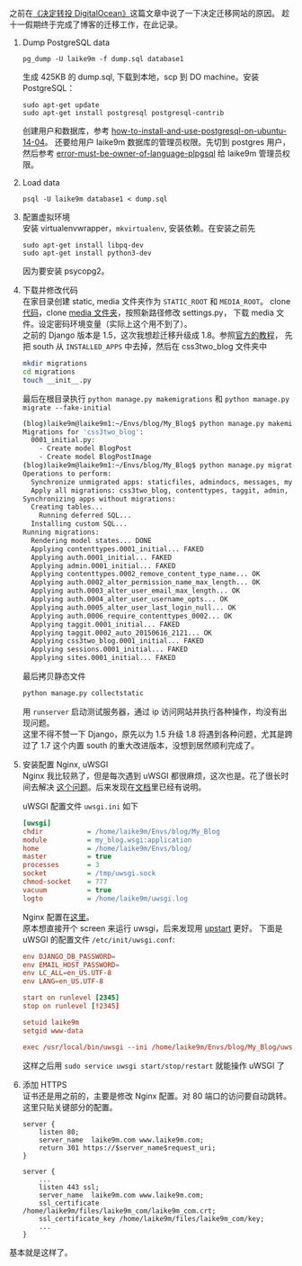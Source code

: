 之前在[《决定转投 DigitalOcean》][1]这篇文章中说了一下决定迁移网站的原因。
趁十一假期终于完成了博客的迁移工作，在此记录。

1. Dump PostgreSQL data  
    ```
    pg_dump -U laike9m -f dump.sql database1
    ```
    生成 425KB 的 dump.sql, 下载到本地，scp 到 DO machine。安装 PostgreSQL：
    ```
    sudo apt-get update
    sudo apt-get install postgresql postgresql-contrib
    ```
    创建用户和数据库，参考 [how-to-install-and-use-postgresql-on-ubuntu-14-04][2]。
    还要给用户 laike9m 数据库的管理员权限。先切到 postgres 用户，然后参考 [error-must-be-owner-of-language-plpgsql][3] 给 laike9m 管理员权限。

2. Load data
    ```
    psql -U laike9m database1 < dump.sql
    ```

3. 配置虚拟环境  
    安装 virtualenvwrapper，`mkvirtualenv`, 安装依赖。在安装之前先
    ```
    sudo apt-get install libpq-dev
    sudo apt-get install python3-dev
    ```
    因为要安装 psycopg2。

4. 下载并修改代码  
    在家目录创建 static, media 文件夹作为 `STATIC_ROOT` 和 `MEDIA_ROOT`。
    clone [代码][4]，clone [media 文件夹][5]，按照新路径修改 settings.py，
    下载 media 文件。设定密码环境变量（实际上这个用不到了）。  
    之前的 Django 版本是 1.5，这次我想趁迁移升级成 1.8。参照[官方的教程][6]，
    先把 south 从 `INSTALLED_APPS` 中去掉，然后在 css3two_blog 文件夹中
    ```bash
    mkdir migrations
    cd migrations
    touch __init__.py
    ```
    最后在根目录执行 `python manage.py makemigrations` 和 `python manage.py migrate --fake-initial`
    
    ```bash
    (blog)laike9m@laike9m1:~/Envs/blog/My_Blog$ python manage.py makemigrations
    Migrations for 'css3two_blog':
      0001_initial.py:
        - Create model BlogPost
        - Create model BlogPostImage
    (blog)laike9m@laike9m1:~/Envs/blog/My_Blog$ python manage.py migrate --fake-initial
    Operations to perform:
      Synchronize unmigrated apps: staticfiles, admindocs, messages, mytemplatetags, contact_form
      Apply all migrations: css3two_blog, contenttypes, taggit, admin, auth, sites, sessions
    Synchronizing apps without migrations:
      Creating tables...
        Running deferred SQL...
      Installing custom SQL...
    Running migrations:
      Rendering model states... DONE
      Applying contenttypes.0001_initial... FAKED
      Applying auth.0001_initial... FAKED
      Applying admin.0001_initial... FAKED
      Applying contenttypes.0002_remove_content_type_name... OK
      Applying auth.0002_alter_permission_name_max_length... OK
      Applying auth.0003_alter_user_email_max_length... OK
      Applying auth.0004_alter_user_username_opts... OK
      Applying auth.0005_alter_user_last_login_null... OK
      Applying auth.0006_require_contenttypes_0002... OK
      Applying taggit.0001_initial... FAKED
      Applying taggit.0002_auto_20150616_2121... OK
      Applying css3two_blog.0001_initial... FAKED
      Applying sessions.0001_initial... FAKED
      Applying sites.0001_initial... FAKED
    ```
    最后拷贝静态文件
    ```bash
    python manage.py collectstatic
    ```
    用 `runserver` 启动测试服务器，通过 ip 访问网站并执行各种操作，均没有出现问题。  
    这里不得不赞一下 Django，原先以为 1.5 升级 1.8 将遇到各种问题，尤其是跨过了 1.7 
    这个内置 south 的重大改进版本，没想到居然顺利完成了。

5. 安装配置 Nginx, uWSGI  
    Nginx 我比较熟了，但是每次遇到 uWSGI 都很麻烦，这次也是。花了很长时间去解决
    [这个问题][7]。后来发现在[文档][100]里已经有说明。

    uWSGI 配置文件 `uwsgi.ini` 如下

    ```ini
    [uwsgi]
    chdir           = /home/laike9m/Envs/blog/My_Blog
    module          = my_blog.wsgi:application
    home            = /home/laike9m/Envs/blog/
    master          = true
    processes       = 3
    socket          = /tmp/uwsgi.sock
    chmod-socket    = 777
    vacuum          = true
    logto           = /home/laike9m/uwsgi.log
    ``` 

    Nginx 配置在[这里][8]。  
    原本想直接开个 screen 来运行 uwsgi，后来发现用 [upstart][9] 更好。
    下面是 uWSGI 的配置文件 `/etc/init/uwsgi.conf`:
    
    ```conf
    env DJANGO_DB_PASSWORD=
    env EMAIL_HOST_PASSWORD=
    env LC_ALL=en_US.UTF-8
    env LANG=en_US.UTF-8

    start on runlevel [2345]
    stop on runlevel [!2345]

    setuid laike9m
    setgid www-data

    exec /usr/local/bin/uwsgi --ini /home/laike9m/Envs/blog/My_Blog/uwsgi.ini
    ```
    这样之后用 `sudo service uwsgi start/stop/restart` 就能操作 uWSGI 了

6. 添加 HTTPS  
    证书还是用之前的，主要是修改 Nginx 配置。对 80 端口的访问要自动跳转。  
    这里只贴关键部分的配置。

    ```nginx
    server {
        listen 80;
        server_name  laike9m.com www.laike9m.com;
        return 301 https://$server_name$request_uri;
    }

    server {
        ...
        listen 443 ssl;
        server_name  laike9m.com www.laike9m.com;
        ssl_certificate /home/laike9m/files/laike9m_com/laike9m_com.crt;
        ssl_certificate_key /home/laike9m/files/laike9m_com/key;
        ...
    }
    ```

基本就是这样了。

[1]: https://laike9m.com/blog/jue-ding-zhuan-tou-digitalocean,73/
[2]: https://www.digitalocean.com/community/tutorials/how-to-install-and-use-postgresql-on-ubuntu-14-04
[3]: http://stackoverflow.com/questions/4368789/error-must-be-owner-of-language-plpgsql
[4]: https://github.com/laike9m/My_Blog
[5]: https://github.com/laike9m/media
[6]: https://docs.djangoproject.com/en/1.8/topics/migrations/#upgrading-from-south
[7]: http://stackoverflow.com/questions/32888850/uwsgi-nginx-uwsgi-cant-receive-request
[8]: https://github.com/laike9m/media/blob/master/Nginx/nginx.conf
[9]: http://upstart.ubuntu.com/

[100]: http://uwsgi-docs.readthedocs.org/en/latest/ThingsToKnow.html
